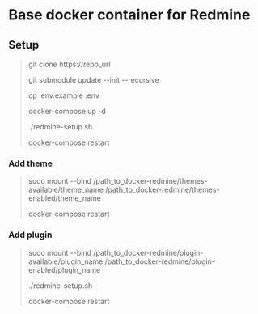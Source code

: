 # Base docker container for Redmine 

## Setup

> git clone https://repo_url
>
> git submodule update --init --recursive
>
> cp .env.example .env
>
> docker-compose up -d
>
> ./redmine-setup.sh
>
> docker-compose restart

### Add theme

> sudo mount --bind /path_to_docker-redmine/themes-available/theme_name /path_to_docker-redmine/themes-enabled/theme_name
>
> docker-compose restart

### Add plugin

> sudo mount --bind /path_to_docker-redmine/plugin-available/plugin_name /path_to_docker-redmine/plugin-enabled/plugin_name
>
> ./redmine-setup.sh
>
> docker-compose restart
